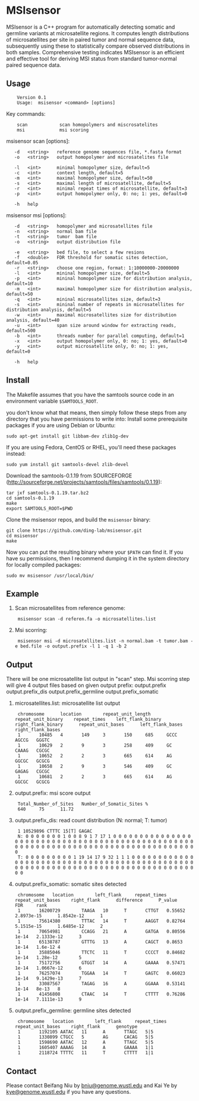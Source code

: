 MSIsensor
===========
MSIsensor is a C++ program for automatically detecting somatic and germline variants at microsatellite regions. It computes length distributions of microsatellites per site in paired tumor and normal sequence data, subsequently using these to statistically compare observed distributions in both samples. Comprehensive testing indicates MSIsensor is an efficient and effective tool for deriving MSI status from standard tumor-normal paired sequence data.

Usage
-----

        Version 0.1
        Usage:  msisensor <command> [options]

Key commands:

        scan            scan homopolymers and miscrosatelites
        msi             msi scoring

msisensor scan [options]:
       
       -d   <string>   reference genome sequences file, *.fasta format
       -o   <string>   output homopolymer and microsatelites file

       -l   <int>      minimal homopolymer size, default=5
       -c   <int>      context length, default=5
       -m   <int>      maximal homopolymer size, default=50
       -s   <int>      maximal length of microsatellite, default=5
       -r   <int>      minimal repeat times of microsatellite, default=3
       -p   <int>      output homopolymer only, 0: no; 1: yes, default=0
       
       -h   help
 
msisensor msi [options]:

       -d   <string>   homopolymer and microsatellites file
       -n   <string>   normal bam file
       -t   <string>   tumor  bam file
       -o   <string>   output distribution file

       -e   <string>   bed file, to select a few resions
       -f   <double>   FDR threshold for somatic sites detection, default=0.05 
       -r   <string>   choose one region, format: 1:10000000-20000000
       -l   <int>      mininal homopolymer size, default=5
       -p   <int>      mininal homopolymer size for distribution analysis, default=10
       -m   <int>      maximal homopolymer size for distribution analysis, default=50
       -q   <int>      mininal microsatellites size, default=3
       -s   <int>      mininal number of repeats in microsatellites for distribution analysis, default=5
       -w   <int>      maximal microsatellites size for distribution analysis, default=40
       -u   <int>      span size around window for extracting reads, default=500
       -b   <int>      threads number for parallel computing, default=1
       -x   <int>      output homopolymer only, 0: no; 1: yes, default=0
       -y   <int>      output microsatellite only, 0: no; 1: yes, default=0
       
       -h   help

Install
-------
The Makefile assumes that you have the samtools source code in an environment variable `$SAMTOOLS_ROOT`. 

you don't know what that means, then simply follow these steps from any directory that you have permissions to write into:
Install some prerequisite packages if you are using Debian or Ubuntu:

    sudo apt-get install git libbam-dev zlib1g-dev

If you are using Fedora, CentOS or RHEL, you'll need these packages instead:

    sudo yum install git samtools-devel zlib-devel

Download the samtools-0.1.19 from SOURCEFORGE (http://sourceforge.net/projects/samtools/files/samtools/0.1.19):

    tar jxf samtools-0.1.19.tar.bz2
    cd samtools-0.1.19
    make
    export SAMTOOLS_ROOT=$PWD

Clone the msisensor repos, and build the `msisensor` binary:

    git clone https://github.com/ding-lab/msisensor.git
    cd msisensor
    make

Now you can put the resulting binary where your `$PATH` can find it. If you have su permissions, then
I recommend dumping it in the system directory for locally compiled packages:

    sudo mv msisensor /usr/local/bin/

Example
-------
1. Scan microsatellites from reference genome:
  
        msisensor scan -d referen.fa -o microsatellites.list

2. Msi scorring: 

        msisensor msi -d microsatellites.list -n normal.bam -t tumor.bam -e bed.file -o output.prefix -l 1 -q 1 -b 2


Output
-------
There will be one microsatellite list output in "scan" step. 
Msi scorring step will give 4 output files based on given output prefix:
        output.prefix
        output.prefix_dis
        output.prefix_germline
        output.prefix_somatic

1. microsatellites.list: microsatellite list output

        chromosome      location        repeat_unit_length     repeat_unit_binary    repeat_times    left_flank_binary     right_flank_binary      repeat_unit_bases      left_flank_bases       right_flank_bases
        1       10485   4       149     3       150     685     GCCC    AGCCG   GGGTC
        1       10629   2       9       3       258     409     GC      CAAAG   CGCGC
        1       10652   2       2       3       665     614     AG      GGCGC   GCGCG
        1       10658   2       9       3       546     409     GC      GAGAG   CGCGC
        1       10681   2       2       3       665     614     AG      GGCGC   GCGCG

2. output.prefix: msi score output

        Total_Number_of_Sites   Number_of_Somatic_Sites %
        640     75      11.72

3. output.prefix_dis: read count distribution (N: normal; T: tumor)

        1 10529896 CTTTC 15[T] GAGAC
        N: 0 0 0 0 0 0 0 1 0 0 8 9 1 7 17 1 0 0 0 0 0 0 0 0 0 0 0 0 0 0 0 0 0 0 0 0 0 0 0 0 0 0 0 0 0 0 0 0 0 0 0 0 0 0 0 0 0 0 0 0 0 0 0 0 0 0 0 0 0 0 0 0 0 0 0 0 0 0 0 0 0 0 0 0 0 0 0 0 0 0 0 0 0 0 0 0 0 0 0 0 
        T: 0 0 0 0 0 0 0 0 0 1 19 14 17 9 32 1 1 1 0 0 0 0 0 0 0 0 0 0 0 0 0 0 0 0 0 0 0 0 0 0 0 0 0 0 0 0 0 0 0 0 0 0 0 0 0 0 0 0 0 0 0 0 0 0 0 0 0 0 0 0 0 0 0 0 0 0 0 0 0 0 0 0 0 0 0 0 0 0 0 0 0 0 0 0 0 0 0 0 0 0 

4. output.prefix_somatic: somatic sites detected
  
        chromosome   location        left_flank     repeat_times    repeat_unit_bases    right_flank      difference      P_value    FDR     rank
        1       16200729        TAAGA   10      T       CTTGT   0.55652 2.8973e-15      1.8542e-12      1
        1       75614380        TTTAC   14      T       AAGGT   0.82764 5.1515e-15      1.6485e-12      2
        1       70654981        CCAGG   21      A       GATGA   0.80556 1e-14   2.1333e-12      3
        1       65138787        GTTTG   13      A       CAGCT   0.8653  1e-14   1.6e-12 4
        1       35885046        TTCTC   11      T       CCCCT   0.84682 1e-14   1.28e-12        5
        1       75172756        GTGGT   14      A       GAAAA   0.57471 1e-14   1.0667e-12      6
        1       76257074        TGGAA   14      T       GAGTC   0.66023 1e-14   9.1429e-13      7
        1       33087567        TAGAG   16      A       GGAAA   0.53141 1e-14   8e-13   8
        1       41456808        CTAAC   14      T       CTTTT   0.76286 1e-14   7.1111e-13      9

5. output.prefix_germline: germline sites detected
    
        chromosome   location        left_flank     repeat_times    repeat_unit_bases    right_flank      genotype
        1       1192105 AATAC   11      A       TTAGC   5|5
        1       1330899 CTGCC   5       AG      CACAG   5|5
        1       1598690 AATAC   12      A       TTAGC   5|5
        1       1605407 AAAAG   14      A       GAAAA   1|1
        1       2118724 TTTTC   11      T       CTTTT   1|1


Contact
-------
Please contact Beifang Niu by bniu@genome.wustl.edu and Kai Ye by kye@genome.wustl.edu if you have any questions.

